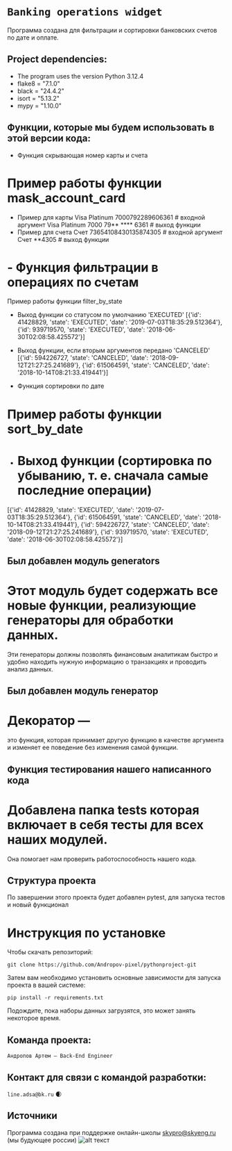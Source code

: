 # `Banking operations widget`

Программа создана для фильтрации и сортировки банковских счетов по дате и оплате.

## Project dependencies:
- The program uses the version Python 3.12.4
- flake8 = "7.1.0"
- black = "24.4.2"
- isort = "5.13.2"
- mypy = "1.10.0"

## Функции, которые мы будем использовать в этой версии кода:

- Функция скрывающая номер карты и счета

# Пример работы функции mask_account_card

- Пример для карты
Visa Platinum 7000792289606361  # входной аргумент
Visa Platinum 7000 79** **** 6361  # выход функции
- Пример для счета
Счет 73654108430135874305  # входной аргумент
Счет **4305  # выход функции

# - Функция фильтрации в операциях по счетам

Пример работы функции filter_by_state

- Выход функции со статусом по умолчанию 'EXECUTED'
[{'id': 41428829, 'state': 'EXECUTED', 'date': '2019-07-03T18:35:29.512364'}, 
{'id': 939719570, 'state': 'EXECUTED', 'date': '2018-06-30T02:08:58.425572'}]

- Выход функции, если вторым аргументов передано 'CANCELED'
[{'id': 594226727, 'state': 'CANCELED', 'date': '2018-09-12T21:27:25.241689'}, 
{'id': 615064591, 'state': 'CANCELED', 'date': '2018-10-14T08:21:33.419441'}]

- Функция сортировки по дате

# Пример работы функции sort_by_date

- # Выход функции (сортировка по убыванию, т. е. сначала самые последние операции)
[{'id': 41428829, 'state': 'EXECUTED', 'date': '2019-07-03T18:35:29.512364'}, 
{'id': 615064591, 'state': 'CANCELED', 'date': '2018-10-14T08:21:33.419441'}, 
{'id': 594226727, 'state': 'CANCELED', 'date': '2018-09-12T21:27:25.241689'}, 
{'id': 939719570, 'state': 'EXECUTED', 'date': '2018-06-30T02:08:58.425572'}]

## Был добавлен модуль generators

# Этот модуль будет содержать все новые функции, реализующие генераторы для обработки данных.
Эти генераторы должны позволять финансовым аналитикам быстро и удобно находить 
нужную информацию о транзакциях и проводить анализ данных. 

## Был добавлен модуль генератор

#  Декоратор — 
это функция, которая принимает другую функцию в качестве аргумента и изменяет ее поведение без изменения самой функции.

## Функция тестирования нашего написанного кода

# Добавлена папка tests которая включает в себя тесты для всех наших модулей.
Она помогает нам проверить работоспособность нашего кода.


## Структура проекта
По завершении этого проекта будет добавлен pytest, для запуска тестов и новый функционал

# Инструкция по установке
Чтобы скачать репозиторий:

`git clone https://github.com/Andropov-pixel/pythonproject-git`

Затем вам необходимо установить основные зависимости для запуска проекта в вашей системе:

```pip install -r requirements.txt```

Подождите, пока наборы данных загрузятся, это может занять некоторое время. 

## Команда проекта:

`Андропов Артем — Back-End Engineer` 

## Контакт для связи с командой разработки:
`line.adsa@bk.ru` 🌒

## Источники
Программа создана при поддержке онлайн-школы [skypro@skyeng.ru](https://sky.pro/#giftpopup) (мы будующее россии)
 ![alt текст](https://static.tildacdn.com/tild3364-3965-4237-b664-363533643431/Group_1321317003.svg)